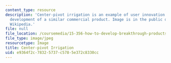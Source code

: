 ```yaml
---
content_type: resource
description: 'Center-pivot irrigation is an example of user innovation followed by
  development of a similar commercial product. Image is in the public domain. Source:
  Wikipedia.'
file: null
file_location: /coursemedia/15-356-how-to-develop-breakthrough-products-and-services-spring-2012/e9364f2c78325737c5785e372c8330cc_15-356s12.jpg
file_type: image/jpeg
resourcetype: Image
title: Center-pivot Irrigation
uid: e9364f2c-7832-5737-c578-5e372c8330cc
---
```


